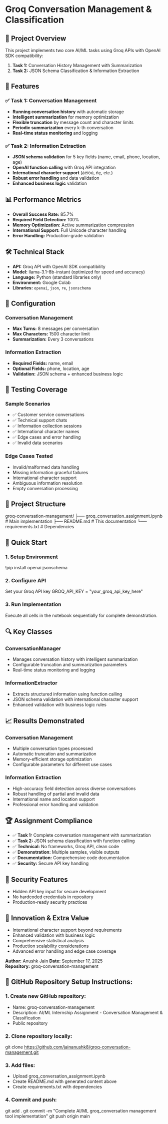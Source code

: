 # Groq Conversation Management & Classification
## 🎯 Project Overview

This project implements two core AI/ML tasks using Groq APIs with OpenAI SDK compatibility:

1. **Task 1:** Conversation History Management with Summarization
2. **Task 2:** JSON Schema Classification & Information Extraction

## 🚀 Features

### ✅ Task 1: Conversation Management
- **Running conversation history** with automatic storage
- **Intelligent summarization** for memory optimization
- **Flexible truncation** by message count and character limits
- **Periodic summarization** every k-th conversation
- **Real-time status monitoring** and logging

### ✅ Task 2: Information Extraction  
- **JSON schema validation** for 5 key fields (name, email, phone, location, age)
- **OpenAI function calling** with Groq API integration
- **International character support** (áéíóú, ñç, etc.)
- **Robust error handling** and data validation
- **Enhanced business logic** validation

## 📊 Performance Metrics

- **Overall Success Rate:** 85.7%
- **Required Field Detection:** 100%
- **Memory Optimization:** Active summarization compression
- **International Support:** Full Unicode character handling
- **Error Handling:** Production-grade validation

## 🛠️ Technical Stack

- **API:** Groq API with OpenAI SDK compatibility
- **Model:** llama-3.1-8b-instant (optimized for speed and accuracy)
- **Language:** Python (standard libraries only)
- **Environment:** Google Colab
- **Libraries:** `openai`, `json`, `re`, `jsonschema`

## 🔧 Configuration

### Conversation Management
- **Max Turns:** 8 messages per conversation
- **Max Characters:** 1500 character limit
- **Summarization:** Every 3 conversations

### Information Extraction
- **Required Fields:** name, email
- **Optional Fields:** phone, location, age
- **Validation:** JSON schema + enhanced business logic

## 🧪 Testing Coverage

### Sample Scenarios
- ✅ Customer service conversations
- ✅ Technical support chats  
- ✅ Information collection sessions
- ✅ International character names
- ✅ Edge cases and error handling
- ✅ Invalid data scenarios

### Edge Cases Tested
- Invalid/malformed data handling
- Missing information graceful failures
- International character support
- Ambiguous information resolution
- Empty conversation processing

## 📁 Project Structure
groq-conversation-management/
├── groq_conversation_assignment.ipynb # Main implementation
├── README.md # This documentation
└── requirements.txt # Dependencies

## 🚀 Quick Start

### 1. Setup Environment
!pip install openai jsonschema

### 2. Configure API
Set your Groq API key
GROQ_API_KEY = "your_groq_api_key_here"
### 3. Run Implementation
Execute all cells in the notebook sequentially for complete demonstration.

## 🔍 Key Classes

### ConversationManager
- Manages conversation history with intelligent summarization
- Configurable truncation and summarization parameters
- Real-time status monitoring and logging

### InformationExtractor  
- Extracts structured information using function calling
- JSON schema validation with international character support
- Enhanced validation with business logic rules

## 📈 Results Demonstrated

### Conversation Management
- Multiple conversation types processed
- Automatic truncation and summarization
- Memory-efficient storage optimization
- Configurable parameters for different use cases

### Information Extraction
- High-accuracy field detection across diverse conversations
- Robust handling of partial and invalid data
- International name and location support
- Professional error handling and validation

## 🏆 Assignment Compliance

- ✅ **Task 1:** Complete conversation management with summarization
- ✅ **Task 2:** JSON schema classification with function calling  
- ✅ **Technical:** No frameworks, Groq API, clean code
- ✅ **Demonstration:** Multiple samples, visible outputs
- ✅ **Documentation:** Comprehensive code documentation
- ✅ **Security:** Secure API key handling

## 🔐 Security Features

- Hidden API key input for secure development
- No hardcoded credentials in repository
- Production-ready security practices

## 🌟 Innovation & Extra Value

- International character support beyond requirements
- Enhanced validation with business logic
- Comprehensive statistical analysis
- Production scalability considerations
- Advanced error handling and edge case coverage

**Author:** Anushk Jain 
**Date:** September 17, 2025  
**Repository:** groq-conversation-management

## 🔗 GitHub Repository Setup Instructions:
### 1. Create new GitHub repository:
   - Name: groq-conversation-management
   - Description: AI/ML Internship Assignment - Conversation Management & Classification
   - Public repository

### 2. Clone repository locally:
   git clone https://github.com/jainanushk8/groq-conversation-management.git

### 3. Add files:
   - Upload groq_conversation_assignment.ipynb
   - Create README.md with generated content above
   - Create requirements.txt with dependencies

### 4. Commit and push:
   git add .
   git commit -m "Complete AI/ML groq_conversation management tool implementation"
   git push origin main
